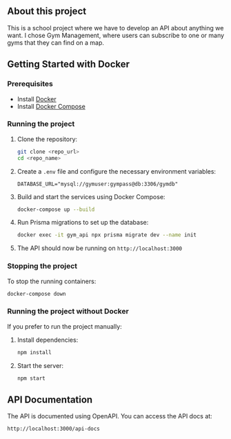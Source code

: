 ## About this project
This is a school project where we have to develop an API about anything we want. I chose Gym Management, where users can subscribe to one or many gyms that they can find on a map.

## Getting Started with Docker

### Prerequisites
- Install [Docker](https://www.docker.com/get-started)
- Install [Docker Compose](https://docs.docker.com/compose/install/)

### Running the project

1. Clone the repository:
   ```bash
   git clone <repo_url>
   cd <repo_name>
   ```

2. Create a `.env` file and configure the necessary environment variables:
   ```env
   DATABASE_URL="mysql://gymuser:gympass@db:3306/gymdb"
   ```

3. Build and start the services using Docker Compose:
   ```bash
   docker-compose up --build
   ```

4. Run Prisma migrations to set up the database:
   ```bash
   docker exec -it gym_api npx prisma migrate dev --name init
   ```

5. The API should now be running on `http://localhost:3000`

### Stopping the project
To stop the running containers:
```bash
docker-compose down
```

### Running the project without Docker
If you prefer to run the project manually:
1. Install dependencies:
   ```bash
   npm install
   ```
2. Start the server:
   ```bash
   npm start
   ```

## API Documentation
The API is documented using OpenAPI. You can access the API docs at:
```
http://localhost:3000/api-docs
```